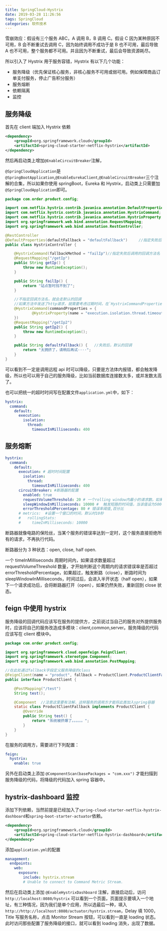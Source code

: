 ```yaml
---
title: SpringCloud-Hystrix
date: 2019-03-28 11:26:56
tags: SpringCloud
categories: 软件技术
---
```


雪崩效应：假设有三个服务 ABC，A 调用 B，B 调用 C。假设 C 因为某种原因不可用，B 会不断重试去调用 C，因为始终调用不成功于是 B 也不可用，最后导致 A 也不可用，整个服务都不可用。并且因为不断重试，最后会导致资源耗尽。

所以引入了 Hystrix 用于服务容错，Hystrix 有以下几个功能：

- 服务降级（优先保证核心服务，非核心服务不可用或弱可用。例如保障商品订单支付服务，停止广告积分服务）
- 服务熔断
- 依赖隔离
- 监控

## 服务降级

首先在 client 端加入 Hystrix 依赖

```xml
<dependency>
    <groupId>org.springframework.cloud</groupId>
    <artifactId>spring-cloud-starter-netflix-hystrix</artifactId>
</dependency>
```

然后再启动类上增加`@EnableCircuitBreaker`注解，

`@SpringCloudApplication`是`@SpringBootApplication`,`@EnableEurekaClient`,`@EnableCircuitBreaker`三个注解的合集，所以如果你使用 springBoot，Eureka 和 Hystrix，启动类上只需要加`@SpringCloudApplication`即可。

```java
package com.order.product.config;

import com.netflix.hystrix.contrib.javanica.annotation.DefaultProperties;
import com.netflix.hystrix.contrib.javanica.annotation.HystrixCommand;
import com.netflix.hystrix.contrib.javanica.annotation.HystrixProperty;
import org.springframework.web.bind.annotation.RequestMapping;
import org.springframework.web.bind.annotation.RestController;

@RestController
@DefaultProperties(defaultFallback = "defaultFallback")     //指定失败后默认的回调方法名
public class HystrixController {

    @HystrixCommand(fallbackMethod = "failIp")//指定失败后调用的回调方法名
    @RequestMapping("/getIp")
    public String getIp() {
        throw new RuntimeException();
    }

    public String failIp() {
        return "站点暂时找不到了";
    }

    //不指定回调方法名，就会走默认的回调
    //如果方法中发送了http请求，就需要考虑过期时间，在`HystrixCommandProperties.java`中看到默认的超时时间是一秒钟，可以手动设置为3秒
    @HystrixCommand(commandProperties = {
            @HystrixProperty(name = "execution.isolation.thread.timeoutInMilliseconds", value = "3000")
    })
    @RequestMapping("/getIp2")
    public String getIp2() {
        throw new RuntimeException();
    }

    public String defaultFallback() {   //失败后，默认的回调
        return "太拥挤了，请稍后再试····";
    }
}
```

可以看到不一定是调用远程 api 时可以降级，只要是方法体内报错，都会触发降级，所以也可以用于自己的服务降级，比如当前数据库连接数太多，或并发数太高了。

也可以把统一的超时时间写在配置文件`application.yml`中，如下：

```yml
hystrix:
  command:
    default:
      execution:
        isolation:
          thread:
            timeoutInMilliseconds: 400
```

## 服务熔断

```yml
hystrix:
  command:
    default:
      execution: # 超时时间配置
        isolation:
          thread:
            timeoutInMilliseconds: 400
      circuitBreaker: #断路器的配置
        enabled: true
        requestVolumeThreshold: 20 # 一个rolling window内最小的请求数。如果设为20，那么当一个rolling window的时间内（比如说1个rolling window是10秒）收到19个请求，即使19个请求都失败，也不会触发circuit break。默认20
        sleepWindowInMilliseconds: 10000 #  触发短路的时间值，当该值设为5000时，则当触发circuit break后的5000毫秒内都会拒绝request，也就是5000毫秒后才会关闭circuit。默认5000
        errorThresholdPercentage: 80 # 错误率阈值,百分比
      # metrics:  #设置一个窗口的时间，默认时10秒
      #   rollingStats:
      #     timeInMilliseconds: 10000
```

断路器就像电路的保险丝，当某个服务的错误率达到一定时，这个服务直接拒绝所有的请求，不再执行代码。

断路器分为 3 种状态：open, close, half open.

一个 timeInMilliseconds 周期时间内，如果请求数量超过 requestVolumeThreshold 数量，才开始判断这个周期内的请求错误率是否超过 errorThresholdPercentage，如果超过，触发断路（close），断路时间为 sleepWindowInMilliseconds，时间过后，会进入半开状态（half open），如果下一个请求成功后，会将断路器打开（open），如果仍然失败，重新回到 close 状态。

## feign 中使用 hystrix

服务降级的回调代码应该写在服务的提供方，之前说过当自己的服务对外提供服务时，应该将自己的服务改造成多模块：client,common,server。服务降级的代码应该写在 client 模块中。

```java
package com.order.product.config;

import org.springframework.cloud.openfeign.FeignClient;
import org.springframework.stereotype.Component;
import org.springframework.web.bind.annotation.PostMapping;

//在此处通过fallback字段定义服务降级的class
@FeignClient(name = "product", fallback = ProductClient.ProductClientFallback.class)
public interface ProductClient {

    @PostMapping("/test")
    String test();

    @Component  //注意这里要有注解，这样服务的调用方才能将此类加入spring容器
    static class ProductClientFallback implements ProductClient {
        @Override
        public String test() {
            return "系统被挤爆了。。。。。。";
        }
    }
}
```

在服务的调用方，需要进行下列配置：

```yml
feign:
  hystrix:
    enable: true
```

另外在启动类上添加 `@ComponentScan(basePackages = "com.xxx")` 才能扫描到服务降级的代码，将降级的代码加入 spring 容器中。

## hystrix-dashboard 监控

添加下列依赖，当然前提是已经加入了`spring-cloud-starter-netflix-hystrix-dashboard`和`spring-boot-starter-actuator`依赖。

```xml
<dependency>
    <groupId>org.springframework.cloud</groupId>
    <artifactId>spring-cloud-starter-netflix-hystrix-dashboard</artifactId>
</dependency>
```

添加`application.yml`的配置

```yml
management:
  endpoints:
    web:
      exposure:
        include: hystrix.stream
        # Unable to connect to Command Metric Stream.
```

然后在启动类上添加 `@EnableHystrixDashboard` 注解，直接启动后，访问 `http://localhost:8080/hystrix` 可以看到一个页面，页面提示要填入一个地址，有三种情况，因为我们是单个应用，所以选最后一种，填入`http://http://localhost:8080/actuator/hystrix.stream`，Delay 填 1000，Title 写服务名称，点击 Monitor Stream 按钮，可以看到一直是 loading 状态。此时访问那些配置了服务降级的接口，就可以看到 loading 消失，出现了数据。
